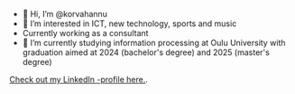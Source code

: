 - 👋 Hi, I’m @korvahannu
- 👀 I’m interested in ICT, new technology, sports and music
- Currently working as a consultant
- 🌱 I’m currently studying information processing at Oulu University with graduation aimed at 2024 (bachelor's degree) and 2025 (master's degree)

[Check out my LinkedIn -profile here.](www.linkedin.com/in/hannu-korvala "Hannu Korvala LinkedIn profile").


